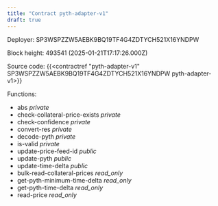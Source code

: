 ```yaml
---
title: "Contract pyth-adapter-v1"
draft: true
---
```

Deployer: SP3WSPZZW5AEBK9BQ19TF4G4ZDTYCH521X16YNDPW


 



Block height: 493541 (2025-01-21T17:17:26.000Z)

Source code: {{<contractref "pyth-adapter-v1" SP3WSPZZW5AEBK9BQ19TF4G4ZDTYCH521X16YNDPW pyth-adapter-v1>}}

Functions:

* abs _private_
* check-collateral-price-exists _private_
* check-confidence _private_
* convert-res _private_
* decode-pyth _private_
* is-valid _private_
* update-price-feed-id _public_
* update-pyth _public_
* update-time-delta _public_
* bulk-read-collateral-prices _read_only_
* get-pyth-minimum-time-delta _read_only_
* get-pyth-time-delta _read_only_
* read-price _read_only_
